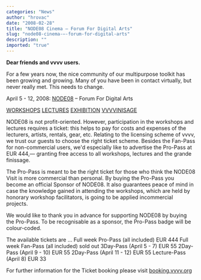 ```yaml
---
categories: "News"
author: "hrovac"
date: "2008-02-28"
title: "NODE08 Cinema – Forum For Digital Arts"
slug: "node08-cinema-–-forum-for-digital-arts"
description: ""
imported: "true"
---
```



**Dear friends and vvvv users.**

For a few years now, the nice community of our multipurpose toolkit has been growing and growing. Many of you have been in contact virtually, but never really met. This needs to change.

April 5 - 12, 2008: [NODE08](http://node08.vvvv.org/) – Forum For Digital Arts

[WORKSHOPS](http://node08.vvvv.org/wp-content/uploads/2008/02/node08-timetable-feb-25.pdf)
[LECTURES](http://node08.vvvv.org/?page_id=81)
[EXHIBITION](http://node08.vvvv.org/?cat=1)
[VVVVINISAGE](http://node08.vvvv.org/?page_id=81)

NODE08 is not profit-oriented. However, participation in the workshops and lectures requires a ticket: this helps to pay for costs and expenses of the lecturers, artists, rentals, gear, etc. Relating to the licensing scheme of vvvv, we trust our guests to choose the right ticket scheme.
Besides the Fan-Pass for non-commercial users, we'd especially like to advertise the Pro-Pass at EUR 444,— granting free access to all workshops, lectures and the grande finissage.

The Pro-Pass is meant to be the right ticket for those who think the NODE08 Visit is more commercial than personal. By buying the Pro-Pass you become an official Sponsor of NODE08. It also guarantees peace of mind in case the knowledge gained in attending the workshops, which are held by honorary workshop facilitators, is going to be applied incommercial projects.

We would like to thank you in advance for supporting NODE08 by buying the Pro-Pass. To be recognisable as a sponsor, the Pro-Pass badge will be colour-coded.

The available tickets are …
Full week Pro-Pass (all included) EUR 444
Full week Fan-Pass (all included) sold out
3Day-Pass (April 5 - 7) EUR 55
2Day-Pass (April 9 - 10) EUR 55
2Day-Pass (April 11 - 12) EUR 55
Lecture-Pass (April 8) EUR 33

For further information for the Ticket booking please visit [booking.vvvv.org](http://booking.vvvv.org)